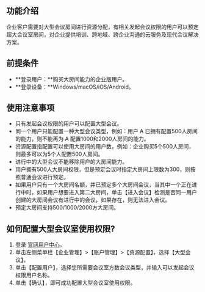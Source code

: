 ## 功能介绍
企业客户需要对大型会议房间进行资源分配，有相关发起会议权限的用户可以预定超大会议室房间，对企业提供培训、跨地域、跨企业沟通的云服务及现代会议解决方案。

## 前提条件
- **登录用户：**购买大房间能力的企业版用户。
- **登录设备：**Windows/macOS/iOS/Android。

## 使用注意事项
- 只有发起会议权限的用户可以配置大型会议。
- 同一个用户只能配置一种大型会议类型，例如：用户 A 已拥有配置500人房间的能力，则不能再为 A 配置1000和2000人房间的能力。
- 资源配置指配置可以使用大房间的用户数，例如：企业购买5个500人房间，则最多可以为5个人配置500人房间。
- 进行中的大型会议不能移除用户的大房间能力。
- 用户拥有500人大房间权限，但是预定会议时指定大房间上限数为300，则按照普通会议进行预定。
- 如果用户只有一个大房间名额，并已预定多个大房间会议，当其中一个正在进行中时，如果用户想要进入第二大房间，单击【进入会议】检测是否同一用户创建的大房间会议有进行中的会议，如果存在，则无法进入会议。
- 预定大房间支持500/1000/2000方大房间。

## 如何配置大型会议室使用权限?
1. 登录 [官网用户中心](https://meeting.tencent.com/user-center/personal-information)。
2. 单击左侧菜单栏【企业管理】>【账户管理】>【资源配置】，选择【大型会议】。
3. 单击【配置用户】，选择您所需要会议室方数会议类型，并输入可以发起会议权限用户名称。
4. 单击【确认】，即可成功配置大型会议室使用权限。
